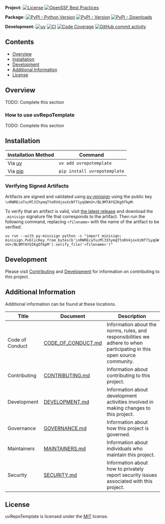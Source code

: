 **Project:**
[![License](https://img.shields.io/github/license/davidbrownell/uvRepoTemplate?color=dark-green)](https://github.com/davidbrownell/uvRepoTemplate/blob/master/LICENSE)
[![OpenSSF Best Practices](https://www.bestpractices.dev/projects/9353/badge)](https://www.bestpractices.dev/projects/9353)

**Package:**
[![PyPI - Python Version](https://img.shields.io/pypi/pyversions/uvRepoTemplate?color=dark-green)](https://pypi.org/project/uvRepoTemplate/)
[![PyPI - Version](https://img.shields.io/pypi/v/uvRepoTemplate?color=dark-green)](https://pypi.org/project/uvRepoTemplate/)
[![PyPI - Downloads](https://img.shields.io/pypi/dm/uvrepotemplate)](https://pypistats.org/packages/uvrepotemplate)

**Development:**
[![uv](https://img.shields.io/endpoint?url=https://raw.githubusercontent.com/astral-sh/uv/main/assets/badge/v0.json)](https://github.com/astral-sh/uv)
[![CI](https://github.com/davidbrownell/UvRepoTemplate/actions/workflows/CI.yml/badge.svg)](https://github.com/davidbrownell/UvRepoTemplate/actions/workflows/CI.yml)
[![Code Coverage](https://img.shields.io/endpoint?url=https://gist.githubusercontent.com/davidbrownell/48391b195dedd43fcaa87d77130c3987/raw/UvRepoTemplate_code_coverage.json)](https://github.com/davidbrownell/uvRepoTemplate/actions)
[![GitHub commit activity](https://img.shields.io/github/commit-activity/y/davidbrownell/uvRepoTemplate?color=dark-green)](https://github.com/davidbrownell/uvRepoTemplate/commits/main/)

## Contents
- [Overview](#overview)
- [Installation](#installation)
- [Development](#development)
- [Additional Information](#additional-information)
- [License](#license)

## Overview
TODO: Complete this section

### How to use uvRepoTemplate
TODO: Complete this section

## Installation

| Installation Method | Command |
| --- | --- |
| Via [uv](https://github.com/astral-sh/uv) | `uv add uvrepotemplate` |
| Via [pip](https://pip.pypa.io/en/stable/) | `pip install uvrepotemplate` |

### Verifying Signed Artifacts
Artifacts are signed and validated using [py-minisign](https://github.com/x13a/py-minisign) using the public key `\nRWREcaTucMl3IhymqTtoRV4joxXzNf71yqGWnU+/BL9MTAYQIKgOfkpM`.

To verify that an artifact is valid, visit [the latest release](https://github.com/davidbrownell/UvRepoTemplate/releases/latest) and download the `.minisign` signature file that corresponds to the artifact. Then run the following command, replacing `<filename>` with the name of the artifact to be verified:

`uv run --with py-minisign python -c "import minisign; minisign.PublicKey.from_bytes(b'\nRWREcaTucMl3IhymqTtoRV4joxXzNf71yqGWnU+/BL9MTAYQIKgOfkpM').verify_file('<filename>')"`

## Development
Please visit [Contributing](https://github.com/davidbrownell/uvRepoTemplate/blob/main/CONTRIBUTING.md) and [Development](https://github.com/davidbrownell/uvRepoTemplate/blob/main/DEVELOPMENT.md) for information on contributing to this project.

## Additional Information
Additional information can be found at these locations.

| Title | Document | Description |
| --- | --- | --- |
| Code of Conduct | [CODE_OF_CONDUCT.md](https://github.com/davidbrownell/uvRepoTemplate/blob/main/CODE_OF_CONDUCT.md) | Information about the norms, rules, and responsibilities we adhere to when participating in this open source community. |
| Contributing | [CONTRIBUTING.md](https://github.com/davidbrownell/uvRepoTemplate/blob/main/CONTRIBUTING.md) | Information about contributing to this project. |
| Development | [DEVELOPMENT.md](https://github.com/davidbrownell/uvRepoTemplate/blob/main/DEVELOPMENT.md) | Information about development activities involved in making changes to this project. |
| Governance | [GOVERNANCE.md](https://github.com/davidbrownell/uvRepoTemplate/blob/main/GOVERNANCE.md) | Information about how this project is governed. |
| Maintainers | [MAINTAINERS.md](https://github.com/davidbrownell/uvRepoTemplate/blob/main/MAINTAINERS.md) | Information about individuals who maintain this project. |
| Security | [SECURITY.md](https://github.com/davidbrownell/uvRepoTemplate/blob/main/SECURITY.md) | Information about how to privately report security issues associated with this project. |

## License
uvRepoTemplate is licensed under the <a href="https://choosealicense.com/licenses/mit/" target="_blank">MIT</a> license.
